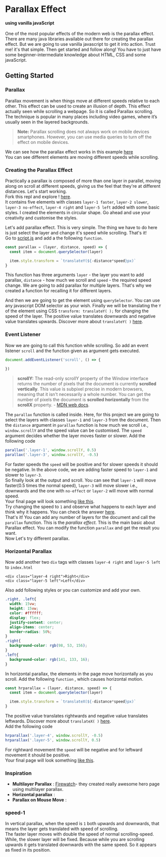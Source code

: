 # Parallax Effect

**using vanilla javaScript**
<br/>
<br/>
One of the most popular effects of the modern web is the parallax effect. There are many java libraries available out there for creating the parallax effect. But we are going to use vanilla javascript to get it into action. Trust me! it's that simple. Then get started and follow along!
You have to just have some beginner-intermediate knowledge about HTML, CSS and some javaScript.

## Getting Started

### Parallax

Parallax movement is when things move at different speeds relative to each other. This effect can be used to create an illusion of depth. This effect actually seen while scrolling a webpage. So it is called Parallax scrolling.
The technique is popular in many places including video games, where it’s usually seen in the layered backgrounds.

> **Note:** Parallax scrolling does not always work on mobile devices smartphones. However, you can use media queries to turn off the effect on mobile devices.

We can see how the parallax effect works in this example [here](https://parallax-effect.giridharhackclu.repl.co/)
<br>
You can see different elements are moving different speeds while scrolling.
<br>
### Creating the Parallax Effect
Practically a parallax is composed of more than one layer in parallel, moving along on scroll at different speeds, giving us the feel that they're at different distances.
Let's start working.<br>
Fork this repl and explore ! [here](https://repl.it/@Giridharhackclu/parallax-starter#index.html).
<br>
It contains five elements with classes `layer-1 faster`, `layer-2 slower`, `layer-3 no-effect`, `layer-4 right` and `layer-5 left` added with some basic styles. I created the elements in circular shape. Go ahead and use your creativity and customise the styles.<br>

Let's add parallax effect.
This is very simple. The thing we have to do here is just select the layer and change it's speed while scrolling. That's it!<br>
Go to [script.js](https://repl.it/@Giridharhackclu/parallax-starter#script.js) and add a the following `function`.<br>

```javascript
const parallax = (layer, distance, speed) => {
  const item = document.querySelector(layer)

  item.style.transform = `translateY(${-distance*speed}px)`
}
```
This function has three arguments `layer` - the layer you want to add parallax, `distance` - how much we scroll and `speed` - the required speed change. We are going to add parallax for multiple layers. That's why we created a function for recalling it for different layers.<br>

And then we are going to get the element using `querySelector`. You can use any javascript DOM selector as your wish. Finally we will be translating the `Y` of the element using CSS `transform: translateY( );` for changing the speed of the layer. The positive value translates downwards and negative value translates upwards. Discover more about `translateY( )` [here](https://developer.mozilla.org/en-US/docs/web/css/transform-function/translateY).<br>

### Event Listener
Now we are going to call this function while scrolling. So add an event listener `scroll` and the function given as argument gets executed.<br>

```javascript
document.addEventListener('scroll', () => {
  
})
```
> **scrollY:** The read-only scrollY property of the Window interface returns the number of pixels that the document is currently **scrolled vertically**. This value is subpixel precise in modern browsers, meaning that it isn't necessarily a whole number. You can get the number of pixels the document is **scrolled horizontally** from the **scrollX** property. - [MDN web docs](https://developer.mozilla.org/en-US/docs/Web/API/Window/scrollY).

The `parallax` function is called inside. Here, for this project we are going to select the layers with classes `layer-1` and `layer-3` from the document. Then the `distance` argument in `parallax` function is how much we scroll i.e., `window.scrollY` and the speed value can be customised. The `speed` argument decides whether the layer moves faster or slower.
Add the following code<br>
```javascript
parallax('.layer-1', window.scrollY, 0.5)
parallax('.layer-3', window.scrollY, -0.5)
```
For faster speeds the `speed` will be positive and for slower speeds it should be negative.
In the above code, we are adding faster speed to `layer-1` and slower to `layer-3`.<br> So finally look at the output and scroll. You can see that `layer-1` will move faster(0.5 times the normal speed), `layer-3` will move slower i.e., downwards and the one with `no-effect` or `layer-2` will move with normal speed.<br>
Your final page will look something [like this](https://parallax-effect.giridharhackclu.repl.co/).<br>
Try changing the speed to `1` and observe what happens to each layer and think why it happens. You can check the answer [here](#speed-1).<br>
That's it! You can add any number of layers for the document and call the `parallax` function. This is the *parallax effect*.
This is the main basic about Parallax effect. You can modify the function `parallax` and get the result you want.<br> 
Now Let's try different parallax.
### Horizontal Parallax
Now add another two `div` tags with classes `layer-4 right` and `layer-5 left` to `index.html`<br>
```
<div class="layer-4 right">Right</div>
<div class="layer-5 left">Left</div>
```
Also add following styles or you can customize and add your own.
```css
.right, .left{
  width: 15vw;
  height: 15vw;
  color: #ffffff;
  display: flex;
  justify-content: center;
  align-items: center;
  border-radius: 50%;
}
.right{
  background-color: rgb(98, 53, 156);
}
.left{
  background-color: rgb(141, 133, 16);
}
```
In horizontal parallax, the elements in the page move horizontally as you scroll. 
Add the following `function` , which causes horizontal motion.<br> 

```javascript
const hrparallax = (layer, distance, speed) => {
  const item = document.querySelector(layer)

  item.style.transform = `translateX(${-distance*speed}px)`
}
```
The positive value translates rightwards and negative value translates leftwards. Discover more about `translateX( )` [here](https://developer.mozilla.org/en-US/docs/web/css/transform-function/translateX).<br>
Add the following code<br>
```javascript
hrparallax('.layer-4', window.scrollY, -0.5)
hrparallax('.layer-5', window.scrollY, 0.5)
```
For rightward movement the `speed` will be negative and for leftward movement it should be positive.<br>
Your final page will look something [like this](https://total-parallax.giridharhackclu.repl.co/).<br>

### Inspiration
* **Multilayer Parallax** : [Firewatch](http://www.firewatchgame.com/)- they created really awesome hero page using multilayer parallax.
* **Horizontal parallax** :
* **Parallax on Mouse Move** : 

### speed-1 
In vertical parallax, when the speed is `1` both upwards and downwards, that means the layer gets translated with speed of scrolling. <br>
The faster layer moves with double the speed of normal scrolling-speed. While, the slower layer will be fixed. Because while you are scrolling upwards it gets translated downwards with the same speed. So it appears as fixed in its position.